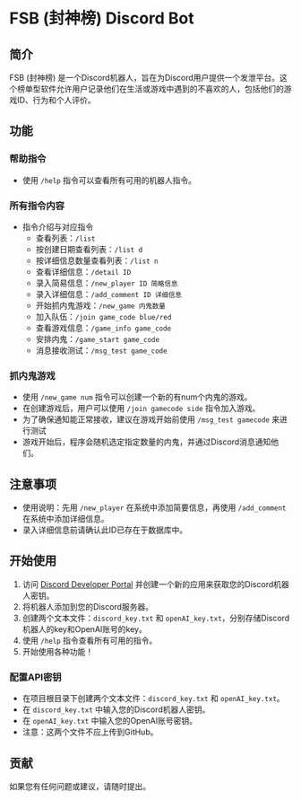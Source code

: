 # FSB (封神榜) Discord Bot

## 简介

FSB (封神榜) 是一个Discord机器人，旨在为Discord用户提供一个发泄平台。这个榜单型软件允许用户记录他们在生活或游戏中遇到的不喜欢的人，包括他们的游戏ID、行为和个人评价。


## 功能

### 帮助指令

- 使用 `/help` 指令可以查看所有可用的机器人指令。

### 所有指令内容

- 指令介绍与对应指令
  - 查看列表：`/list`
  - 按创建日期查看列表：`/list d`
  - 按详细信息数量查看列表：`/list n`
  - 查看详细信息：`/detail ID`
  - 录入简易信息：`/new_player ID 简略信息`
  - 录入详细信息：`/add_comment ID 详细信息`
  - 开始抓内鬼游戏：`/new_game 内鬼数量`
  - 加入队伍：`/join game_code blue/red`
  - 查看游戏信息：`/game_info game_code`
  - 安排内鬼：`/game_start game_code`
  - 消息接收测试：`/msg_test game_code`

### 抓内鬼游戏

- 使用 `/new_game num` 指令可以创建一个新的有num个内鬼的游戏。
- 在创建游戏后，用户可以使用 `/join gamecode side` 指令加入游戏。
- 为了确保通知能正常接收，建议在游戏开始前使用 `/msg_test gamecode` 来进行测试
- 游戏开始后，程序会随机选定指定数量的内鬼，并通过Discord消息通知他们。

## 注意事项

- 使用说明：先用 `/new_player` 在系统中添加简要信息，再使用 `/add_comment` 在系统中添加详细信息。
- 录入详细信息前请确认此ID已存在于数据库中。

## 开始使用

1. 访问 [Discord Developer Portal](https://discord.com/developers/applications) 并创建一个新的应用来获取您的Discord机器人密钥。
2. 将机器人添加到您的Discord服务器。
3. 创建两个文本文件：`discord_key.txt` 和 `openAI_key.txt`，分别存储Discord机器人的key和OpenAI账号的key。
4. 使用 `/help` 指令查看所有可用的指令。
5. 开始使用各种功能！


### 配置API密钥

- 在项目根目录下创建两个文本文件：`discord_key.txt` 和 `openAI_key.txt`。
- 在 `discord_key.txt` 中输入您的Discord机器人密钥。
- 在 `openAI_key.txt` 中输入您的OpenAI账号密钥。
- 注意：这两个文件不应上传到GitHub。

## 贡献

如果您有任何问题或建议，请随时提出。


 
